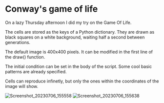 # Conway's game of life
On a lazy Thursday afternoon I did my try on the Game Of Life.

The cells are stored as the keys of a Python dictionary. They are drawn as black squares on a white background, waiting half a second between generations.

The default image is 400x400 pixels. It can be modified in the first line of the draw() function.

The initial condition can be set in the body of the script. Some cool basic patterns are already specified.

Cells can reproduce infinetly, but only the ones within the coordinates of the image will show.

![Screenshot_20230706_155558](https://github.com/PhoenixBirdCreations/Games/assets/55663736/020839b5-142e-45dc-a4ab-98e98438de64) ![Screenshot_20230706_155638](https://github.com/PhoenixBirdCreations/Games/assets/55663736/b0acb456-7460-4a52-867e-1bda8cac2611)
